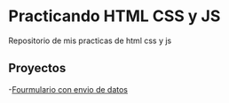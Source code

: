 # Practicando HTML CSS y JS

Repositorio de mis practicas de html css y js

## Proyectos
-[Fourmulario con envio de datos](https://yonkys.github.io/envio-formulario/formulario)